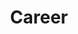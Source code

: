 ---
title: Career
feature_text: |
  ## Professional Background
  A listing of my work experience, accomplishments, projects, etc.
feature_image: "https://unsplash.it/1300/400?image=971"
excerpt: "A bit of information about my professional background"
---